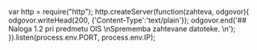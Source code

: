 var http = require("http");
http.createServer(function(zahteva, odgovor){
    odgovor.writeHead(200, {'Content-Type':'text/plain'});
    odgovor.end('## Naloga 1.2 pri predmetu OIS \nSprememba zahtevane datoteke. \n');
}).listen(process.env.PORT, process.env.IP);
